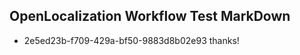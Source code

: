 ## OpenLocalization Workflow Test MarkDown
* 2e5ed23b-f709-429a-bf50-9883d8b02e93 thanks!

<!--HONumber=Jul16_HO4-->


